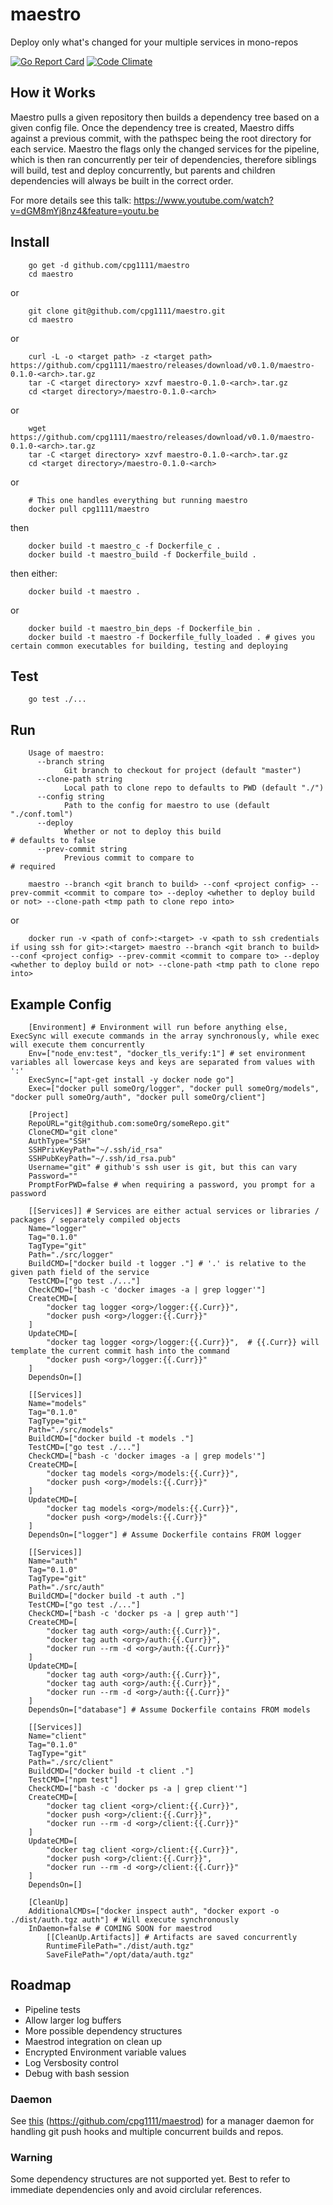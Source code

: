 # maestro
Deploy only what's changed for your multiple services in mono-repos

[![Go Report Card](https://goreportcard.com/badge/github.com/cpg1111/maestro)](https://goreportcard.com/report/github.com/cpg1111/maestro) [![Code Climate](https://codeclimate.com/github/cpg1111/maestro/badges/gpa.svg)](https://codeclimate.com/github/cpg1111/maestro)

## How it Works

Maestro pulls a given repository then builds a dependency tree based on a given config file.
Once the dependency tree is created, Maestro diffs against a previous commit, with the pathspec being the root directory for each service.
Maestro the flags only the changed services for the pipeline, which is then ran concurrently per teir of dependencies, therefore siblings will build, test and deploy concurrently, but parents and children dependencies will always be built in the correct order.

For more details see this talk: https://www.youtube.com/watch?v=dGM8mYj8nz4&feature=youtu.be

## Install

```
    go get -d github.com/cpg1111/maestro
    cd maestro
```

or

```
    git clone git@github.com/cpg1111/maestro.git
    cd maestro
```

or

```
    curl -L -o <target path> -z <target path> https://github.com/cpg1111/maestro/releases/download/v0.1.0/maestro-0.1.0-<arch>.tar.gz
    tar -C <target directory> xzvf maestro-0.1.0-<arch>.tar.gz
    cd <target directory>/maestro-0.1.0-<arch>
```

or

```
    wget https://github.com/cpg1111/maestro/releases/download/v0.1.0/maestro-0.1.0-<arch>.tar.gz
    tar -C <target directory> xzvf maestro-0.1.0-<arch>.tar.gz
    cd <target directory>/maestro-0.1.0-<arch>
```

or

```
    # This one handles everything but running maestro
    docker pull cpg1111/maestro
```

then

```
    docker build -t maestro_c -f Dockerfile_c .
    docker build -t maestro_build -f Dockerfile_build .
```

then either:

```
    docker build -t maestro .
```

or

```
    docker build -t maestro_bin_deps -f Dockerfile_bin .
    docker build -t maestro -f Dockerfile_fully_loaded . # gives you certain common executables for building, testing and deploying
```

## Test

```
    go test ./...
```

## Run

```
    Usage of maestro:
      --branch string
            Git branch to checkout for project (default "master")
      --clone-path string
            Local path to clone repo to defaults to PWD (default "./")
      --config string
            Path to the config for maestro to use (default "./conf.toml")
      --deploy
            Whether or not to deploy this build                             # defaults to false
      --prev-commit string
            Previous commit to compare to                                   # required
```

```
    maestro --branch <git branch to build> --conf <project config> --prev-commit <commit to compare to> --deploy <whether to deploy build or not> --clone-path <tmp path to clone repo into>
```

or

```
    docker run -v <path of conf>:<target> -v <path to ssh credentials if using ssh for git>:<target> maestro --branch <git branch to build> --conf <project config> --prev-commit <commit to compare to> --deploy <whether to deploy build or not> --clone-path <tmp path to clone repo into>
```

## Example Config

```
    [Environment] # Environment will run before anything else, ExecSync will execute commands in the array synchronously, while exec will execute them concurrently
    Env=["node_env:test", "docker_tls_verify:1"] # set environment variables all lowercase keys and keys are separated from values with ':'
    ExecSync=["apt-get install -y docker node go"]
    Exec=["docker pull someOrg/logger", "docker pull someOrg/models", "docker pull someOrg/auth", "docker pull someOrg/client"]

    [Project]
    RepoURL="git@github.com:someOrg/someRepo.git"
    CloneCMD="git clone"
    AuthType="SSH"
    SSHPrivKeyPath="~/.ssh/id_rsa"
    SSHPubKeyPath="~/.ssh/id_rsa.pub"
    Username="git" # github's ssh user is git, but this can vary
    Password=""
    PromptForPWD=false # when requiring a password, you prompt for a password

    [[Services]] # Services are either actual services or libraries / packages / separately compiled objects
    Name="logger"
    Tag="0.1.0"
    TagType="git"
    Path="./src/logger"
    BuildCMD=["docker build -t logger ."] # '.' is relative to the given path field of the service
    TestCMD=["go test ./..."]
    CheckCMD=["bash -c 'docker images -a | grep logger'"]
    CreateCMD=[
        "docker tag logger <org>/logger:{{.Curr}}",
        "docker push <org>/logger:{{.Curr}}"
    ]
    UpdateCMD=[
        "docker tag logger <org>/logger:{{.Curr}}",  # {{.Curr}} will template the current commit hash into the command
        "docker push <org>/logger:{{.Curr}}"
    ]
    DependsOn=[]

    [[Services]]
    Name="models"
    Tag="0.1.0"
    TagType="git"
    Path="./src/models"
    BuildCMD=["docker build -t models ."]
    TestCMD=["go test ./..."]
    CheckCMD=["bash -c 'docker images -a | grep models'"]
    CreateCMD=[
        "docker tag models <org>/models:{{.Curr}}",
        "docker push <org>/models:{{.Curr}}"
    ]
    UpdateCMD=[
        "docker tag models <org>/models:{{.Curr}}",
        "docker push <org>/models:{{.Curr}}"
    ]
    DependsOn=["logger"] # Assume Dockerfile contains FROM logger

    [[Services]]
    Name="auth"
    Tag="0.1.0"
    TagType="git"
    Path="./src/auth"
    BuildCMD=["docker build -t auth ."]
    TestCMD=["go test ./..."]
    CheckCMD=["bash -c 'docker ps -a | grep auth'"]
    CreateCMD=[
        "docker tag auth <org>/auth:{{.Curr}}",
        "docker tag auth <org>/auth:{{.Curr}}",
        "docker run --rm -d <org>/auth:{{.Curr}}"
    ]
    UpdateCMD=[
        "docker tag auth <org>/auth:{{.Curr}}",
        "docker tag auth <org>/auth:{{.Curr}}",
        "docker run --rm -d <org>/auth:{{.Curr}}"
    ]
    DependsOn=["database"] # Assume Dockerfile contains FROM models

    [[Services]]
    Name="client"
    Tag="0.1.0"
    TagType="git"
    Path="./src/client"
    BuildCMD=["docker build -t client ."]
    TestCMD=["npm test"]
    CheckCMD=["bash -c 'docker ps -a | grep client'"]
    CreateCMD=[
        "docker tag client <org>/client:{{.Curr}}",
        "docker push <org>/client:{{.Curr}}",
        "docker run --rm -d <org>/client:{{.Curr}}"
    ]
    UpdateCMD=[
        "docker tag client <org>/client:{{.Curr}}",
        "docker push <org>/client:{{.Curr}}",
        "docker run --rm -d <org>/client:{{.Curr}}"
    ]
    DependsOn=[]

    [CleanUp]
    AdditionalCMDs=["docker inspect auth", "docker export -o ./dist/auth.tgz auth"] # Will execute synchronously
    InDaemon=false # COMING SOON for maestrod
        [[CleanUp.Artifacts]] # Artifacts are saved concurrently
        RuntimeFilePath="./dist/auth.tgz"
        SaveFilePath="/opt/data/auth.tgz"
```

## Roadmap

- Pipeline tests
- Allow larger log buffers
- More possible dependency structures
- Maestrod integration on clean up
- Encrypted Environment variable values
- Log Versbosity control
- Debug with bash session

### Daemon
See [this](https://github.com/cpg1111/maestrod) (https://github.com/cpg1111/maestrod) for a manager daemon for handling git push hooks and multiple concurrent builds and repos.

### Warning

Some dependency structures are not supported yet.  Best to refer to immediate dependencies only and avoid circlular references.
